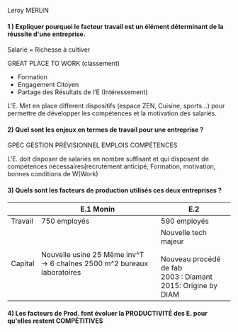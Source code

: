 



Leroy MERLIN
#### 1 ) Expliquer pourquoi le facteur travail est un élément déterminant de la réussite d'une entreprise.

Salarié = Richesse à cultiver 

GREAT PLACE TO WORK (classement)
- Formation 
- Engagement Citoyen
- Partage des Résultats de l'E (Intéressement)

L'E. Met en place different dispositifs (espace ZEN, Cuisine, sports...)
pour permettre de développer les compétences et la motivation des salariés.


#### 2) Quel sont les enjeux en termes de travail pour une entreprise ?

GPEC
GESTION PRÉVISIONNEL EMPLOIS COMPÉTENCES

L'E. doit disposer de salariés en nombre suffisant et qui disposent de compétences nécessaires(recrutement anticipé, Formation, motivation, bonnes conditions de W(Work)




#### 3) Quels sont les facteurs de production utilisés ces deux entreprises ?

|         | E.1 Monin                                                                       | E.2                                                                                                 |
| ------- | ------------------------------------------------------------------------------- | --------------------------------------------------------------------------------------------------- |
| Travail | 750 employés                                                                    | 590 employés                                                                                        |
| Capital | Nouvelle usine 25 Même inv^T <br> ->   6 chaînes 2500 m^2  bureaux laboratoires | Nouvelle tech majeur <br><br> Nouveau procédé de fab <br> 2003 : Diamant <br> 2015: Origine by DIAM | 



#### 4) Les facteurs de Prod. font évoluer la PRODUCTIVITÉ des E. pour qu'elles restent COMPÉTITIVES






